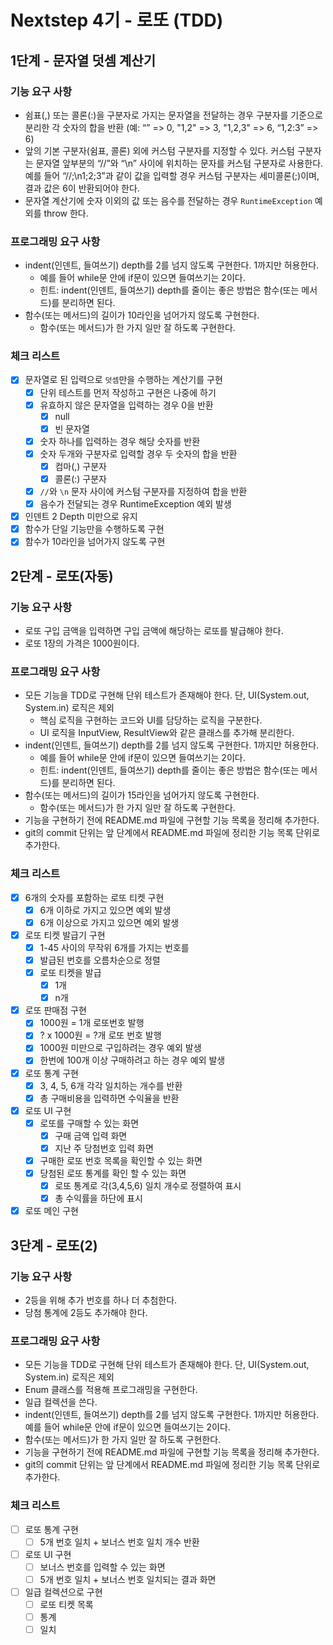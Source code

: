 # Nextstep 4기 - 로또 (TDD)

## 1단계 - 문자열 덧셈 계산기

### 기능 요구 사항

* 쉼표(,) 또는 콜론(:)을 구분자로 가지는 문자열을 전달하는 경우 구분자를 기준으로 분리한 각 숫자의 합을 반환 (예: “” => 0, "1,2" => 3, "1,2,3" => 6, “1,2:3” => 6)
* 앞의 기본 구분자(쉼표, 콜론) 외에 커스텀 구분자를 지정할 수 있다. 커스텀 구분자는 문자열 앞부분의 “//”와 “\n” 사이에 위치하는 문자를 커스텀 구분자로 사용한다. 예를 들어 “//;\n1;2;3”과
  같이 값을 입력할 경우 커스텀 구분자는 세미콜론(;)이며, 결과 값은 6이 반환되어야 한다.
* 문자열 계산기에 숫자 이외의 값 또는 음수를 전달하는 경우 `RuntimeException` 예외를 throw 한다.

### 프로그래밍 요구 사항

* indent(인덴트, 들여쓰기) depth를 2를 넘지 않도록 구현한다. 1까지만 허용한다.
    * 예를 들어 while문 안에 if문이 있으면 들여쓰기는 2이다.
    * 힌트: indent(인덴트, 들여쓰기) depth를 줄이는 좋은 방법은 함수(또는 메서드)를 분리하면 된다.
* 함수(또는 메서드)의 길이가 10라인을 넘어가지 않도록 구현한다.
    * 함수(또는 메서드)가 한 가지 일만 잘 하도록 구현한다.

### 체크 리스트

* [x] 문자열로 된 입력으로 `덧셈`만을 수행하는 계산기를 구현
    * [x] 단위 테스트를 먼저 작성하고 구현은 나중에 하기
    * [x] 유효하지 않은 문자열을 입력하는 경우 0을 반환
        * [x] null
        * [x] 빈 문자열
    * [x] 숫자 하나를 입력하는 경우 해당 숫자를 반환
    * [x] 숫자 두개와 구분자로 입력할 경우 두 숫자의 합을 반환
        * [x] 컴마(,) 구분자
        * [x] 콜론(:) 구분자
    * [x] `//`와 `\n` 문자 사이에 커스텀 구분자를 지정하여 합을 반환
    * [x] 음수가 전달되는 경우 RuntimeException 예외 발생
* [x] 인덴트 2 Depth 미만으로 유지
* [x] 함수가 단일 기능만을 수행하도록 구현
* [x] 함수가 10라인을 넘어가지 않도록 구현

## 2단계 - 로또(자동)

### 기능 요구 사항

* 로또 구입 금액을 입력하면 구입 금액에 해당하는 로또를 발급해야 한다.
* 로또 1장의 가격은 1000원이다.

### 프로그래밍 요구 사항

* 모든 기능을 TDD로 구현해 단위 테스트가 존재해야 한다. 단, UI(System.out, System.in) 로직은 제외
    * 핵심 로직을 구현하는 코드와 UI를 담당하는 로직을 구분한다.
    * UI 로직을 InputView, ResultView와 같은 클래스를 추가해 분리한다.
* indent(인덴트, 들여쓰기) depth를 2를 넘지 않도록 구현한다. 1까지만 허용한다.
    * 예를 들어 while문 안에 if문이 있으면 들여쓰기는 2이다.
    * 힌트: indent(인덴트, 들여쓰기) depth를 줄이는 좋은 방법은 함수(또는 메서드)를 분리하면 된다.
* 함수(또는 메서드)의 길이가 15라인을 넘어가지 않도록 구현한다.
    * 함수(또는 메서드)가 한 가지 일만 잘 하도록 구현한다.
* 기능을 구현하기 전에 README.md 파일에 구현할 기능 목록을 정리해 추가한다.
* git의 commit 단위는 앞 단계에서 README.md 파일에 정리한 기능 목록 단위로 추가한다.

### 체크 리스트

* [x] 6개의 숫자를 포함하는 로또 티켓 구현
    * [x] 6개 이하로 가지고 있으면 예외 발생
    * [x] 6개 이상으로 가지고 있으면 예외 발생
* [x] 로또 티켓 발급기 구현
    * [x] 1-45 사이의 무작위 6개를 가지는 번호를
    * [x] 발급된 번호를 오름차순으로 정렬
    * [x] 로또 티켓을 발급
        * [x] 1개
        * [x] n개
* [x] 로또 판매점 구현
    * [x] 1000원 = 1개 로또번호 발행
    * [x] ? x 1000원 = ?개 로또 번호 발행
    * [x] 1000원 미만으로 구입하려는 경우 예외 발생
    * [x] 한번에 100개 이상 구매하려고 하는 경우 예외 발생
* [x] 로또 통계 구현
    * [x] 3, 4, 5, 6개 각각 일치하는 개수를 반환
    * [x] 총 구매비용을 입력하면 수익율을 반환
* [x] 로또 UI 구현
    * [x] 로또를 구매할 수 있는 화면
        * [x] 구매 금액 입력 화면
        * [x] 지난 주 당첨번호 입력 화면
    * [x] 구매한 로또 번호 목록을 확인할 수 있는 화면
    * [x] 당첨된 로또 통계를 확인 할 수 있는 화면
        * [x] 로또 통계로 각(3,4,5,6) 일치 개수로 정렬하여 표시
        * [x] 총 수익률을 하단에 표시
* [x] 로또 메인 구현

## 3단계 - 로또(2)

### 기능 요구 사항

* 2등을 위해 추가 번호를 하나 더 추첨한다.
* 당첨 통계에 2등도 추가해야 한다.

### 프로그래밍 요구 사항

* 모든 기능을 TDD로 구현해 단위 테스트가 존재해야 한다. 단, UI(System.out, System.in) 로직은 제외
* Enum 클래스를 적용해 프로그래밍을 구현한다.
* 일급 컬렉션을 쓴다.
* indent(인덴트, 들여쓰기) depth를 2를 넘지 않도록 구현한다. 1까지만 허용한다. 예를 들어 while문 안에 if문이 있으면 들여쓰기는 2이다.
* 함수(또는 메서드)가 한 가지 일만 잘 하도록 구현한다.
* 기능을 구현하기 전에 README.md 파일에 구현할 기능 목록을 정리해 추가한다.
* git의 commit 단위는 앞 단계에서 README.md 파일에 정리한 기능 목록 단위로 추가한다.

### 체크 리스트

* [ ] 로또 통계 구현
    * [ ] 5개 번호 일치 + 보너스 번호 일치 개수 반환
* [ ] 로또 UI 구현
    * [ ] 보너스 번호를 입력할 수 있는 화면
    * [ ] 5개 번호 일치 + 보너스 번호 일치되는 결과 화면
* [ ] 일급 컬렉션으로 구현
    * [ ] 로또 티켓 목록
    * [ ] 통계
    * [ ] 일치
